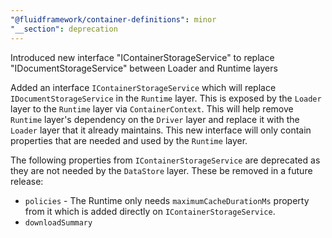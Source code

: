 ```yaml
---
"@fluidframework/container-definitions": minor
"__section": deprecation
---
```

Introduced new interface "IContainerStorageService" to replace "IDocumentStorageService" between Loader and Runtime layers

Added an interface `IContainerStorageService` which will replace `IDocumentStorageService` in the `Runtime` layer. This is exposed by the `Loader` layer to the `Runtime` layer via `ContainerContext`. This will help remove `Runtime` layer's dependency on the `Driver` layer and replace it with the `Loader` layer that it already maintains. This new interface will only contain properties that are needed and used by the `Runtime` layer.

The following properties from `IContainerStorageService` are deprecated as they are not needed by the `DataStore` layer. These be removed in a future release:

- `policies` - The Runtime only needs `maximumCacheDurationMs` property from it which is added directly on `IContainerStorageService`.
- `downloadSummary`
